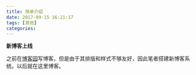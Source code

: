 ```yaml
---
title: 简单介绍
date: 2017-09-15 16:21:17
tags: [其他]
categories:
---
```

**新博客上线**

之前在[博客园](http://www.cnblogs.com/moonlightL/)写博客，但是由于其排版和样式不够友好，因此笔者搭建新博客系统。以后就在这里博客。
